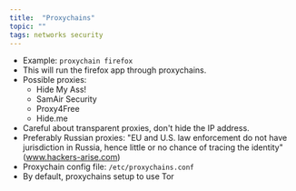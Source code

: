 ```yaml
---
title:  "Proxychains"
topic: ""
tags: networks security
---
```



* Example: `proxychain firefox`  
* This will run the firefox app through proxychains.
* Possible proxies:
    - Hide My Ass!
    - SamAir Security
    - Proxy4Free
    - Hide.me
* Careful about transparent proxies, don't hide the IP address.
* Preferably Russian proxies: "EU and U.S. law enforcement do not have jurisdiction in Russia, hence little or no chance of tracing the identity" (www.hackers-arise.com)
* Proxychain config file: `/etc/proxychains.conf`  
* By default, proxychains setup to use Tor
